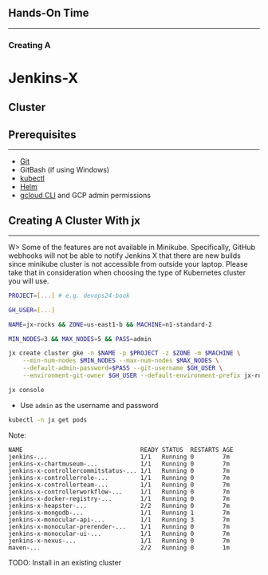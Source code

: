 ## Hands-On Time

---

### Creating A
# Jenkins-X
## Cluster


## Prerequisites

---

* [Git](https://git-scm.com/)
* GitBash (if using Windows)
* [kubectl](https://kubernetes.io/docs/tasks/tools/install-kubectl/)
* [Helm](https://helm.sh/)
* [gcloud CLI](https://cloud.google.com/sdk/docs/quickstarts) and GCP admin permissions


## Creating A Cluster With jx

---

W> Some of the features are not available in Minikube. Specifically, GitHub webhooks will not be able to notify Jenkins X that there are new builds since minikube cluster is not accessible from outside your laptop. Please take that in consideration when choosing the type of Kubernetes cluster you will use.

```bash
PROJECT=[...] # e.g. devops24-book

GH_USER=[...]

NAME=jx-rocks && ZONE=us-east1-b && MACHINE=n1-standard-2

MIN_NODES=3 && MAX_NODES=5 && PASS=admin

jx create cluster gke -n $NAME -p $PROJECT -z $ZONE -m $MACHINE \
    --min-num-nodes $MIN_NODES --max-num-nodes $MAX_NODES \
    --default-admin-password=$PASS --git-username $GH_USER \
    --environment-git-owner $GH_USER --default-environment-prefix jx-rocks

jx console
```

* Use `admin` as the username and password

```bash
kubectl -n jx get pods
```

Note:
```
NAME                                 READY STATUS  RESTARTS AGE
jenkins-...                          1/1   Running 0        7m
jenkins-x-chartmuseum-...            1/1   Running 0        7m
jenkins-x-controllercommitstatus-... 1/1   Running 0        7m
jenkins-x-controllerrole-...         1/1   Running 0        7m
jenkins-x-controllerteam-...         1/1   Running 0        7m
jenkins-x-controllerworkflow-...     1/1   Running 0        7m
jenkins-x-docker-registry-...        1/1   Running 0        7m
jenkins-x-heapster-...               2/2   Running 0        7m
jenkins-x-mongodb-...                1/1   Running 1        7m
jenkins-x-monocular-api-...          1/1   Running 3        7m
jenkins-x-monocular-prerender-...    1/1   Running 0        7m
jenkins-x-monocular-ui-...           1/1   Running 0        7m
jenkins-x-nexus-...                  1/1   Running 0        7m
maven-...                            2/2   Running 0        1m
```

TODO: Install in an existing cluster